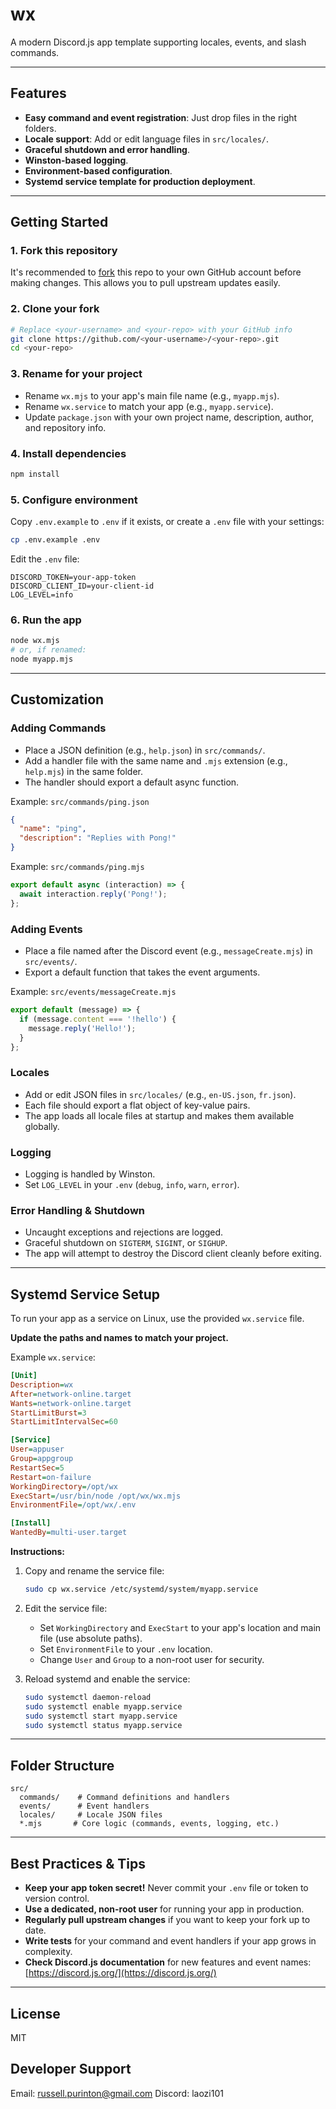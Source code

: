 # wx

A modern Discord.js app template supporting locales, events, and slash commands.

---

## Features

- **Easy command and event registration**: Just drop files in the right folders.
- **Locale support**: Add or edit language files in `src/locales/`.
- **Graceful shutdown and error handling**.
- **Winston-based logging**.
- **Environment-based configuration**.
- **Systemd service template for production deployment**.

---

## Getting Started

### 1. Fork this repository

It's recommended to [fork](https://github.com/rpurinton/wx/fork) this repo to your own GitHub account before making changes. This allows you to pull upstream updates easily.

### 2. Clone your fork

```sh
# Replace <your-username> and <your-repo> with your GitHub info
git clone https://github.com/<your-username>/<your-repo>.git
cd <your-repo>
```

### 3. Rename for your project

- Rename `wx.mjs` to your app's main file name (e.g., `myapp.mjs`).
- Rename `wx.service` to match your app (e.g., `myapp.service`).
- Update `package.json` with your own project name, description, author, and repository info.

### 4. Install dependencies

```sh
npm install
```

### 5. Configure environment

Copy `.env.example` to `.env` if it exists, or create a `.env` file with your settings:

```sh
cp .env.example .env
```

Edit the `.env` file:

```env
DISCORD_TOKEN=your-app-token
DISCORD_CLIENT_ID=your-client-id
LOG_LEVEL=info
```

### 6. Run the app

```sh
node wx.mjs
# or, if renamed:
node myapp.mjs
```

---

## Customization

### Adding Commands

- Place a JSON definition (e.g., `help.json`) in `src/commands/`.
- Add a handler file with the same name and `.mjs` extension (e.g., `help.mjs`) in the same folder.
- The handler should export a default async function.

Example: `src/commands/ping.json`

```json
{
  "name": "ping",
  "description": "Replies with Pong!"
}
```

Example: `src/commands/ping.mjs`

```js
export default async (interaction) => {
  await interaction.reply('Pong!');
};
```

### Adding Events

- Place a file named after the Discord event (e.g., `messageCreate.mjs`) in `src/events/`.
- Export a default function that takes the event arguments.

Example: `src/events/messageCreate.mjs`

```js
export default (message) => {
  if (message.content === '!hello') {
    message.reply('Hello!');
  }
};
```

### Locales

- Add or edit JSON files in `src/locales/` (e.g., `en-US.json`, `fr.json`).
- Each file should export a flat object of key-value pairs.
- The app loads all locale files at startup and makes them available globally.

### Logging

- Logging is handled by Winston.
- Set `LOG_LEVEL` in your `.env` (`debug`, `info`, `warn`, `error`).

### Error Handling & Shutdown

- Uncaught exceptions and rejections are logged.
- Graceful shutdown on `SIGTERM`, `SIGINT`, or `SIGHUP`.
- The app will attempt to destroy the Discord client cleanly before exiting.

---

## Systemd Service Setup

To run your app as a service on Linux, use the provided `wx.service` file.

**Update the paths and names to match your project.**

Example `wx.service`:

```ini
[Unit]
Description=wx
After=network-online.target
Wants=network-online.target
StartLimitBurst=3
StartLimitIntervalSec=60

[Service]
User=appuser
Group=appgroup
RestartSec=5
Restart=on-failure
WorkingDirectory=/opt/wx
ExecStart=/usr/bin/node /opt/wx/wx.mjs
EnvironmentFile=/opt/wx/.env

[Install]
WantedBy=multi-user.target
```

**Instructions:**

1. Copy and rename the service file:

   ```sh
   sudo cp wx.service /etc/systemd/system/myapp.service
   ```

2. Edit the service file:
   - Set `WorkingDirectory` and `ExecStart` to your app's location and main file (use absolute paths).
   - Set `EnvironmentFile` to your `.env` location.
   - Change `User` and `Group` to a non-root user for security.

3. Reload systemd and enable the service:

   ```sh
   sudo systemctl daemon-reload
   sudo systemctl enable myapp.service
   sudo systemctl start myapp.service
   sudo systemctl status myapp.service
   ```

---

## Folder Structure

```text
src/
  commands/    # Command definitions and handlers
  events/      # Event handlers
  locales/     # Locale JSON files
  *.mjs       # Core logic (commands, events, logging, etc.)
```

---

## Best Practices & Tips

- **Keep your app token secret!** Never commit your `.env` file or token to version control.
- **Use a dedicated, non-root user** for running your app in production.
- **Regularly pull upstream changes** if you want to keep your fork up to date.
- **Write tests** for your command and event handlers if your app grows in complexity.
- **Check Discord.js documentation** for new features and event names: [https://discord.js.org/](https://discord.js.org/)

---

## License

MIT

## Developer Support

Email: <russell.purinton@gmail.com>
Discord: laozi101
